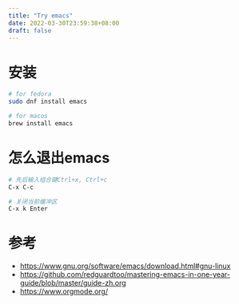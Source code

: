 ```yaml
---
title: "Try emacs"
date: 2022-03-30T23:59:38+08:00
draft: false
---
```


# 安装
```bash
# for fedora
sudo dnf install emacs

# for macos
brew install emacs
```

# 怎么退出emacs
```bash
# 先后输入组合键Ctrl+x, Ctrl+c
C-x C-c

# 关闭当前缓冲区
C-x k Enter
```

# 参考
* https://www.gnu.org/software/emacs/download.html#gnu-linux
* https://github.com/redguardtoo/mastering-emacs-in-one-year-guide/blob/master/guide-zh.org
* https://www.orgmode.org/